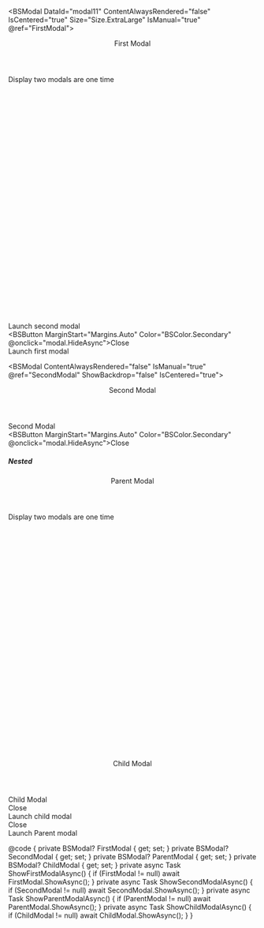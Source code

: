 ﻿
<BSModal DataId="modal11" ContentAlwaysRendered="false" IsCentered="true" Size="Size.ExtraLarge" IsManual="true" @ref="FirstModal">
    <Header>First Modal</Header>
    <Content>
        <div style="height:500px">Display two modals are one time</div>
        <BSButton Color="BSColor.Primary" OnClick="ShowSecondModalAsync">Launch second modal</BSButton>
    </Content>
    <Footer Context="modal">
        <BSButton MarginStart="Margins.Auto" Color="BSColor.Secondary" @onclick="modal.HideAsync">Close</BSButton>
    </Footer>
</BSModal>
<BSButton Color="BSColor.Primary" OnClick="ShowFirstModalAsync">Launch first modal</BSButton>

<BSModal ContentAlwaysRendered="false" IsManual="true" @ref="SecondModal" ShowBackdrop="false" IsCentered="true">
    <Header>Second Modal</Header>
    <Content>Second Modal</Content>
    <Footer Context="modal">
        <BSButton MarginStart="Margins.Auto" Color="BSColor.Secondary" @onclick="modal.HideAsync">Close</BSButton>
    </Footer>
</BSModal>

<h5>Nested</h5>
<BSModal DataId="modal11" ContentAlwaysRendered="false" IsCentered="true" Size="Size.ExtraLarge" IsManual="true" @ref="ParentModal">
    <Header>Parent Modal</Header>
    <Content>
        <div style="height:500px">Display two modals are one time</div>
        <BSModal ContentAlwaysRendered="false" IsManual="true" @ref="ChildModal" ShowBackdrop="false" IsCentered="true" Context="child">
            <Header>Child Modal</Header>
            <Content>Child Modal</Content>
            <Footer Context="modal">
                <BSButton MarginStart="Margins.Auto" Color="BSColor.Secondary" @onclick="modal.HideAsync">Close</BSButton>
            </Footer>
        </BSModal>
        <BSButton Color="BSColor.Primary" OnClick="ShowChildModalAsync">Launch child modal</BSButton>
    </Content>
    <Footer Context="modal">
        <BSButton MarginStart="Margins.Auto" Color="BSColor.Secondary" @onclick="modal.HideAsync">Close</BSButton>
    </Footer>
</BSModal>
<BSButton Color="BSColor.Primary" OnClick="ShowParentModalAsync">Launch Parent modal</BSButton>


@code {
    private BSModal? FirstModal { get; set; }
    private BSModal? SecondModal { get; set; }
    private BSModal? ParentModal { get; set; }
    private BSModal? ChildModal { get; set; }
    private async Task ShowFirstModalAsync()
    {
        if (FirstModal != null)
            await FirstModal.ShowAsync();
    }
    private async Task ShowSecondModalAsync()
    {
        if (SecondModal != null)
            await SecondModal.ShowAsync();
    }
    private async Task ShowParentModalAsync()
    {
        if (ParentModal != null)
            await ParentModal.ShowAsync();
    }
    private async Task ShowChildModalAsync()
    {
        if (ChildModal != null)
            await ChildModal.ShowAsync();
    }
}
